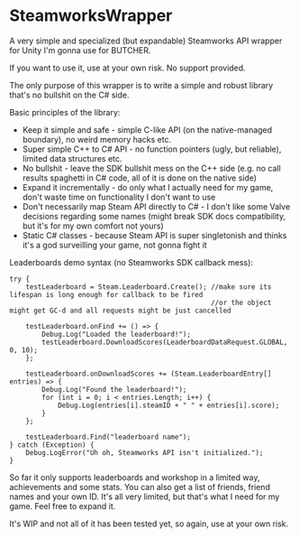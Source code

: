 # SteamworksWrapper
A very simple and specialized (but expandable) Steamworks API wrapper for Unity I'm gonna use for BUTCHER.

If you want to use it, use at your own risk. No support provided.

The only purpose of this wrapper is to write a simple and robust library that's no bullshit on the C# side.

Basic principles of the library:
- Keep it simple and safe - simple C-like API (on the native-managed boundary), no weird memory hacks etc.
- Super simple C++ to C# API - no function pointers (ugly, but reliable), limited data structures etc.
- No bullshit - leave the SDK bullshit mess on the C++ side (e.g. no call results spaghetti in C# code, all of it is done on the native side)
- Expand it incrementally - do only what I actually need for my game, don't waste time on functionality I don't want to use
- Don't necessarily map Steam API directly to C# - I don't like some Valve decisions regarding some names (might break SDK docs compatibility, but it's for my own comfort not yours)
- Static C# classes - because Steam API is super singletonish and thinks it's a god surveilling your game, not gonna fight it

Leaderboards demo syntax (no Steamworks SDK callback mess):
```
try {
    testLeaderboard = Steam.Leaderboard.Create(); //make sure its lifespan is long enough for callback to be fired
                                                  //or the object might get GC-d and all requests might be just cancelled

    testLeaderboard.onFind += () => {
        Debug.Log("Loaded the leaderboard!");
        testLeaderboard.DownloadScores(LeaderboardDataRequest.GLOBAL, 0, 10);
    };

    testLeaderboard.onDownloadScores += (Steam.LeaderboardEntry[] entries) => {
        Debug.Log("Found the leaderboard!");
        for (int i = 0; i < entries.Length; i++) {
            Debug.Log(entries[i].steamID + " " + entries[i].score);
        }
    };

    testLeaderboard.Find("leaderboard name");
} catch (Exception) {
    Debug.LogError("Uh oh, Steamworks API isn't initialized.");
}
```

So far it only supports leaderboards and workshop in a limited way, achievements and some stats. You can also get a list of friends, friend names and your own ID. It's all very limited, but that's what I need for my game. Feel free to expand it.

It's WIP and not all of it has been tested yet, so again, use at your own risk.
